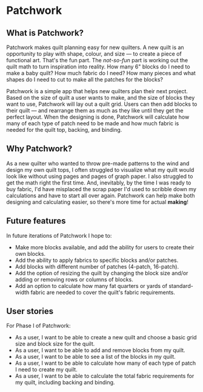 # Patchwork

## What is Patchwork?
Patchwork makes quilt planning easy for new quilters. A new quilt is an opportunity to play with shape, colour, and size — to create a piece of functional art. That's the fun part. The *not-so-fun* part is working out the quilt math to turn inspiration into reality. How many 6" blocks do I need to make a baby quilt? How much fabric do I need? How many pieces and what shapes do I need to cut to make all the patches for the blocks? 

Patchwork is a simple app that helps new quilters plan their next project. Based on the size of quilt a user wants to make, and the size of blocks they want to use, Patchwork will lay out a quilt grid. Users can then add blocks to their quilt — and rearrange them as much as they like until they get the perfect layout. When the designing is done, Patchwork will calculate how many of each type of patch need to be made and how much fabric is needed for the quilt top, backing, and binding.

## Why Patchwork?
As a new quilter who wanted to throw pre-made patterns to the wind and design my own quilt tops, I often struggled to visualize what my quilt would look like without using pages and pages of graph paper. I also struggled to get the math right the first time. And, inevitably, by the time I was ready to buy fabric, I'd have misplaced the scrap paper I'd used to scribble down my calculations and have to start all over again. Patchwork can help make both designing and calculating easier, so there's more time for actual **making**!

## Future features
In future iterations of Patchwork I hope to:
- Make more blocks available, and add the ability for users to create their own blocks.
- Add the ability to apply fabrics to specific blocks and/or patches.
- Add blocks with different number of patches (4-patch, 16-patch).
- Add the option of resizing the quilt by changing the block size and/or adding or removing rows or columns of blocks.
- Add an option to calculate how many fat quarters or yards of standard-width fabric are needed to cover the quilt's fabric requirements.

## User stories
For Phase I of Patchwork:
- As a user, I want to be able to create a new quilt and choose a basic grid size and block size for the quilt.
- As a user, I want to be able to add and remove blocks from my quilt.
- As a user, I want to be able to see a list of the blocks in my quilt.
- As a user, I want to be able to calculate how many of each type of patch I need to create my quilt.
- As a user, I want to be able to calculate the total fabric requirements for my quilt, including backing and binding.